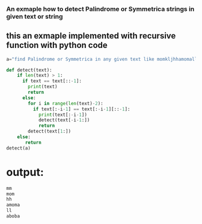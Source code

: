 ### An exmaple how to detect Palindrome or Symmetrica strings in given text or string 
## this an exmaple implemented with recursive function with python code
```python
a="find Palindrome or Symmetrica in any given text like momkljhhamomallaboba"

def detect(text):
    if len(text) > 1:
      if text == text[::-1]:
        print(text)
        return 
      else: 
        for i in range(len(text)-2):
          if text[:-i-1] == text[:-i-1][::-1]:
            print(text[:-i-1]) 
            detect(text[-i-1:])
            return
        detect(text[1:])
    else:
       return 
detect(a)
```

# output:
```bash
mm
mom
hh
amoma
ll
aboba
```
